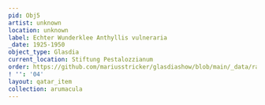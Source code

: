 ```yaml
---
pid: Obj5
artist: unknown
location: unknown
label: Echter Wunderklee Anthyllis vulneraria
_date: 1925-1950
object_type: Glasdia
current_location: Stiftung Pestalozzianum
order: https://github.com/mariusstricker/glasdiashow/blob/main/_data/raw_images/glasdia/obj5.jpg
! '': '04'
layout: qatar_item
collection: arumacula
---
```

